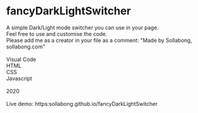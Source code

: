 # fancyDarkLightSwitcher

A simple Dark/Light mode switcher you can use in your page.<br>
Feel free to use and customise the code.<br>
Please add me as a creator in your file as a comment: "Made by Sollabong, sollabong.com"
<br><br>
Visual Code<br>
HTML<br>
CSS<br>
Javascript<br>
<br>
2020<br>
<br>
Live demo: https:sollabong.github.io/fancyDarkLightSwitcher
